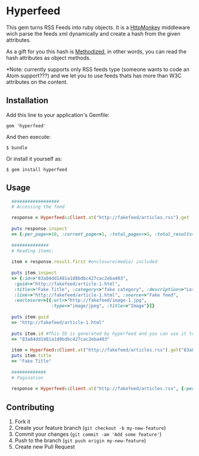 # Hyperfeed

This gem turns RSS Feeds into ruby objects. It is a [HttpMonkey](https://github.com/rogerleite/http_monkey) middleware wich parse the feeds xml dynamically and create a hash from the given attributes.

As a gift for you this hash is [Methodized](https://github.com/lfcipriani/methodize), in other words, you can read the hash attributes as object methods.

*Note: currently supports only RSS feeds type (someone wants to code an Atom support???) and we let you to use feeds thats has more than W3C attributes on the content.

## Installation

Add this line to your application's Gemfile:

    gem 'hyperfeed'

And then execute:

    $ bundle

Or install it yourself as:

    $ gem install hyperfeed

## Usage


``` ruby
  ##################
  # Accessing the feed

  response = Hyperfeed::Client.at("http://fakefeed/articles.rss").get
  
  puts response.inspect
  => {:per_page=>10, :current_page=>1, :total_pages=>1, :total_results=>5, :result=>[ ]...
  
  ##############
  # Reading items:
  
  item = response.result.first #enclosure(media) included
  
  puts item.inspect
  => {:id=>"83a84dd1481a1d8bdbc427cac2eba403", 
   :guid=>"http://fakefeed/article-1.html", 
   :title=>"Fake Title", :category=>"fake category", :description=>"Lorem ipsum dolor sit amet", 
   :link=>"http://fakefeed/article-1.html", :source=>"Fake feed", 
   :enclosure=>[{:url=>"http://fakefeed/image-1.jpg", 
                 :type=>"image/jpeg", :title=>"Image"}]}
                 
  puts item.guid
  => "http://fakefeed/article-1.html"
                 
  puts item.id #This ID is generated by hyperfeed and you can use it to access the exact item
  => "83a84dd1481a1d8bdbc427cac2eba403"
  
  item = Hyperfeed::Client.at("http://fakefeed/articles.rss").get("83a84dd1481a1d8bdbc427cac2eba403")
  puts item.title
  => "Fake Title"
  
  #############
  # Pagination
  
  response = Hyperfeed::Client.at("http://fakefeed/articles.rss", {:per_page => 20, :page => 2}).get
```

## Contributing

1. Fork it
2. Create your feature branch (`git checkout -b my-new-feature`)
3. Commit your changes (`git commit -am 'Add some feature'`)
4. Push to the branch (`git push origin my-new-feature`)
5. Create new Pull Request
